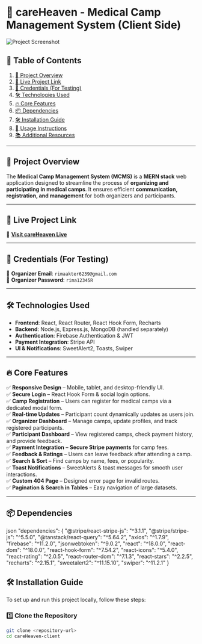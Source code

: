 # 🌿 careHeaven - Medical Camp Management System (Client Side)  

![Project Screenshot](https://via.placeholder.com/1200x600?text=Project+Screenshot)  

## 📖 Table of Contents  
1. [📜 Project Overview](#-project-overview)  
2. [🚀 Live Project Link](#-live-project-link)  
3. [🔑 Credentials (For Testing)](#-credentials-for-testing)  
4. [🛠️ Technologies Used](#-technologies-used)  
5. [🔥 Core Features](#-core-features)  
6. [📦 Dependencies](#-dependencies)  
7. [🛠️ Installation Guide](#-installation-guide)  
8. [🚀 Usage Instructions](#-usage-instructions)  
9. [📚 Additional Resources](#-additional-resources)  

---

## 📜 Project Overview  
The **Medical Camp Management System (MCMS)** is a **MERN stack** web application designed to streamline the process of **organizing and participating in medical camps**. It ensures efficient **communication, registration, and management** for both organizers and participants.  

---

## 🚀 Live Project Link  
🔗 **[Visit careHeaven Live](https://careheaven-a204d.web.app/)**  

---

## 🔑 Credentials (For Testing)  
📧 **Organizer Email**: `rimaakter6239@gmail.com`  
🔑 **Organizer Password**: `rima12345R`  

---

## 🛠️ Technologies Used  
- **Frontend**: React, React Router, React Hook Form, Recharts  
- **Backend**: Node.js, Express.js, MongoDB (handled separately)  
- **Authentication**: Firebase Authentication & JWT  
- **Payment Integration**: Stripe API  
- **UI & Notifications**: SweetAlert2, Toasts, Swiper  

---

## 🔥 Core Features  
✅ **Responsive Design** – Mobile, tablet, and desktop-friendly UI.  
✅ **Secure Login** – React Hook Form & social login options.  
✅ **Camp Registration** – Users can register for medical camps via a dedicated modal form.  
✅ **Real-time Updates** – Participant count dynamically updates as users join.  
✅ **Organizer Dashboard** – Manage camps, update profiles, and track registered participants.  
✅ **Participant Dashboard** – View registered camps, check payment history, and provide feedback.  
✅ **Payment Integration** – **Secure Stripe payments** for camp fees.  
✅ **Feedback & Ratings** – Users can leave feedback after attending a camp.  
✅ **Search & Sort** – Find camps by name, fees, or popularity.  
✅ **Toast Notifications** – SweetAlerts & toast messages for smooth user interactions.  
✅ **Custom 404 Page** – Designed error page for invalid routes.  
✅ **Pagination & Search in Tables** – Easy navigation of large datasets.  

---

## 📦 Dependencies  

json
"dependencies": {
  "@stripe/react-stripe-js": "^3.1.1",
  "@stripe/stripe-js": "^5.5.0",
  "@tanstack/react-query": "^5.64.2",
  "axios": "^1.7.9",
  "firebase": "^11.2.0",
  "jsonwebtoken": "^9.0.2",
  "react": "^18.0.0",
  "react-dom": "^18.0.0",
  "react-hook-form": "^7.54.2",
  "react-icons": "^5.4.0",
  "react-rating": "^2.0.5",
  "react-router-dom": "^7.1.3",
  "react-stars": "^2.2.5",
  "recharts": "^2.15.1",
  "sweetalert2": "^11.15.10",
  "swiper": "^11.2.1"
}

## 🛠️ Installation Guide  

To set up and run this project locally, follow these steps:  

### **1️⃣ Clone the Repository**  
```sh
git clone <repository-url>
cd careHeaven-client

